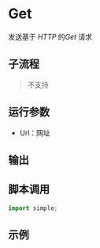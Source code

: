 # Get 
发送基于 *HTTP* 的*Get* 请求

## 子流程
> 不支持


## 运行参数

* Url：网址



## 输出

    


## 脚本调用

```python
import simple;

```

## 示例
